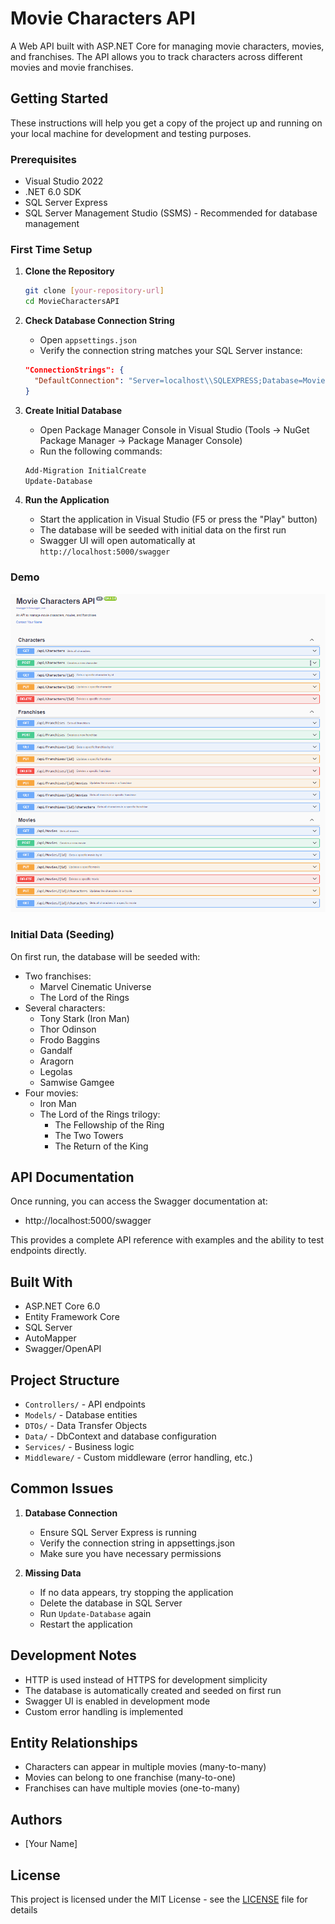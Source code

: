 # Movie Characters API

A Web API built with ASP.NET Core for managing movie characters, movies, and franchises. The API allows you to track characters across different movies and movie franchises.

## Getting Started

These instructions will help you get a copy of the project up and running on your local machine for development and testing purposes.

### Prerequisites

- Visual Studio 2022
- .NET 6.0 SDK
- SQL Server Express
- SQL Server Management Studio (SSMS) - Recommended for database management

### First Time Setup

1. **Clone the Repository**
   ```bash
   git clone [your-repository-url]
   cd MovieCharactersAPI
   ```

2. **Check Database Connection String**
   - Open `appsettings.json`
   - Verify the connection string matches your SQL Server instance:
   ```json
   "ConnectionStrings": {
     "DefaultConnection": "Server=localhost\\SQLEXPRESS;Database=MovieCharactersDb;Trusted_Connection=True;TrustServerCertificate=True"
   }
   ```

3. **Create Initial Database**
   - Open Package Manager Console in Visual Studio (Tools → NuGet Package Manager → Package Manager Console)
   - Run the following commands:
   ```powershell
   Add-Migration InitialCreate
   Update-Database
   ```

4. **Run the Application**
   - Start the application in Visual Studio (F5 or press the "Play" button)
   - The database will be seeded with initial data on the first run
   - Swagger UI will open automatically at `http://localhost:5000/swagger`

### Demo
![API Running Demo](./demo-running.png)

### Initial Data (Seeding)

On first run, the database will be seeded with:
- Two franchises:
  * Marvel Cinematic Universe
  * The Lord of the Rings
- Several characters:
  * Tony Stark (Iron Man)
  * Thor Odinson
  * Frodo Baggins
  * Gandalf
  * Aragorn
  * Legolas
  * Samwise Gamgee
- Four movies:
  * Iron Man
  * The Lord of the Rings trilogy:
    - The Fellowship of the Ring
    - The Two Towers
    - The Return of the King

## API Documentation

Once running, you can access the Swagger documentation at:
- http://localhost:5000/swagger

This provides a complete API reference with examples and the ability to test endpoints directly.

## Built With

- ASP.NET Core 6.0
- Entity Framework Core
- SQL Server
- AutoMapper
- Swagger/OpenAPI

## Project Structure

- `Controllers/` - API endpoints
- `Models/` - Database entities
- `DTOs/` - Data Transfer Objects
- `Data/` - DbContext and database configuration
- `Services/` - Business logic
- `Middleware/` - Custom middleware (error handling, etc.)

## Common Issues

1. **Database Connection**
   - Ensure SQL Server Express is running
   - Verify the connection string in appsettings.json
   - Make sure you have necessary permissions

2. **Missing Data**
   - If no data appears, try stopping the application
   - Delete the database in SQL Server
   - Run `Update-Database` again
   - Restart the application

## Development Notes

- HTTP is used instead of HTTPS for development simplicity
- The database is automatically created and seeded on first run
- Swagger UI is enabled in development mode
- Custom error handling is implemented

## Entity Relationships

- Characters can appear in multiple movies (many-to-many)
- Movies can belong to one franchise (many-to-one)
- Franchises can have multiple movies (one-to-many)

## Authors

- [Your Name]

## License

This project is licensed under the MIT License - see the [LICENSE](LICENSE) file for details

